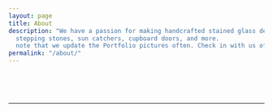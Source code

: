 ```yaml
---
layout: page
title: About
description: "We have a passion for making handcrafted stained glass decor, including
  stepping stones, sun catchers, cupboard doors, and more.              \n\n\nPlease
  note that we update the Portfolio pictures often. Check in with us often."
permalink: "/about/"
---
```

<!--img class="col one right" src="/img/prof_pic.jpg"-->

<br/>
<!--p>Write your biography here.</p-->

<br/> <hr/> <br/> 

<span class="contacticon center">

<a href="/contact"><i class="fa fa-envelope-square"></i></a>

<a href="https://www.linkedin.com/in/shelley-burnell-04284857/https://www.linkedin.com/in/shelley-burnell-04284857/" target="_blank">

<i class="fa fa-linkedin-square"></i>

</a>

<a href="https://www.facebook.com/sandrcreationscornwall/" target="_blank">

<i class="fa fa-facebook-square"></i>

</a>

<!--a href="https://twitter.com" target="_blank"><i class="fa fa-twitter-square"></i></a--> 

</span>

<!--div class="col three caption">
You can even add a little note about which of these is the best way to reach you.
</div-->
